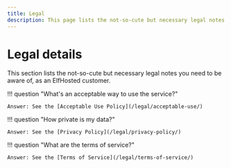 ```yaml
---
title: Legal
description: This page lists the not-so-cute but necessary legal notes you need to be aware of, as an ElfHosted customer.
---
```

# Legal details

This section lists the not-so-cute but necessary legal notes you need to be aware of, as an ElfHosted customer.

!!! question "What's an acceptable way to use the service?"

    Answer: See the [Acceptable Use Policy](/legal/acceptable-use/)

!!! question "How private is my data?"

    Answer: See the [Privacy Policy](/legal/privacy-policy/)

!!! question "What are the terms of service?"

    Answer: See the [Terms of Service](/legal/terms-of-service/)